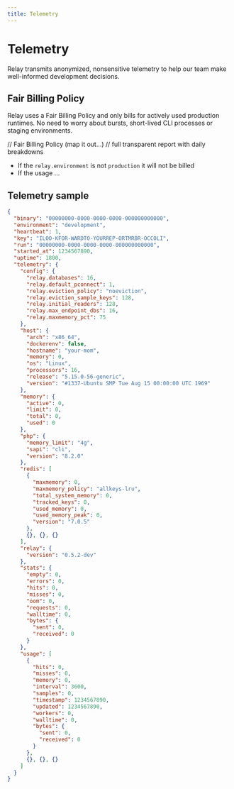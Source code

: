 ```yaml
---
title: Telemetry
---
```


# Telemetry

Relay transmits anonymized, nonsensitive telemetry to help our team make well-informed development decisions.

## Fair Billing Policy

Relay uses a Fair Billing Policy and only bills for actively used production runtimes. No need to worry about bursts, short-lived CLI processes or staging environments.

// Fair Billing Policy (map it out...)
// full transparent report with daily breakdowns

- If the `relay.environment` is not `production` it will not be billed
- If the usage ...

## Telemetry sample

```json
{
  "binary": "00000000-0000-0000-0000-000000000000",
  "environment": "development",
  "heartbeat": 1,
  "key": "ILOO-KFOR-WARDTO-YOURREP-ORTMRBR-OCCOLI",
  "run": "00000000-0000-0000-0000-000000000000",
  "started_at": 1234567890,
  "uptime": 1800,
  "telemetry": {
    "config": {
      "relay.databases": 16,
      "relay.default_pconnect": 1,
      "relay.eviction_policy": "noeviction",
      "relay.eviction_sample_keys": 128,
      "relay.initial_readers": 128,
      "relay.max_endpoint_dbs": 16,
      "relay.maxmemory_pct": 75
    },
    "host": {
      "arch": "x86_64",
      "dockerenv": false,
      "hostname": "your-mom",
      "memory": 0,
      "os": "Linux",
      "processors": 16,
      "release": "5.15.0-56-generic", 
      "version": "#1337-Ubuntu SMP Tue Aug 15 00:00:00 UTC 1969"
    },
    "memory": {
      "active": 0,
      "limit": 0,
      "total": 0,
      "used": 0
    },
    "php": {
      "memory_limit": "4g",
      "sapi": "cli",
      "version": "8.2.0"
    },
    "redis": [
      {
        "maxmemory": 0,
        "maxmemory_policy": "allkeys-lru",
        "total_system_memory": 0,
        "tracked_keys": 0,
        "used_memory": 0,
        "used_memory_peak": 0,
        "version": "7.0.5"
      },
      {}, {}, {}
    ],
    "relay": {
      "version": "0.5.2-dev"
    },
    "stats": {
      "empty": 0,
      "errors": 0,
      "hits": 0,
      "misses": 0,
      "oom": 0,
      "requests": 0,
      "walltime": 0,
      "bytes": {
        "sent": 0,
        "received": 0
      }
    },
    "usage": [
      {
        "hits": 0,
        "misses": 0,
        "memory": 0,
        "interval": 3600,
        "samples": 0,
        "timestamp": 1234567890,
        "updated": 1234567890,
        "workers": 0,
        "walltime": 0,
        "bytes": {
          "sent": 0,
          "received": 0
        }
      },
      {}, {}, {}
    ]
  }
}
```
